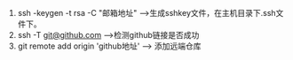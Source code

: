 1.  ssh -keygen -t rsa -C "邮箱地址" -->生成sshkey文件，在主机目录下.ssh文件下。
2.  ssh -T git@github.com -->检测github链接是否成功
3.  git remote add origin 'github地址' --> 添加远端仓库
